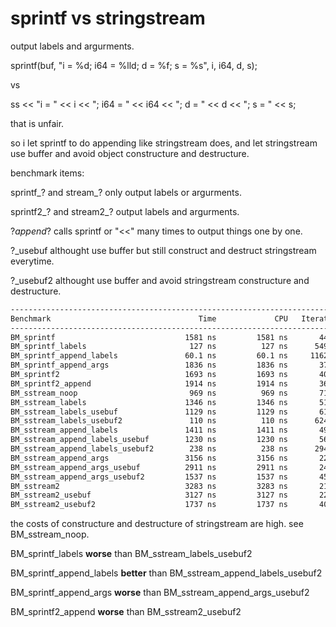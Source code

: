 # sprintf vs stringstream

output labels and argurments. 

sprintf(buf, "i = %d; i64 = %lld; d = %f; s = %s", i, i64, d, s);

vs

ss << "i = " << i
			<< "; i64 = " << i64
			<< "; d = " << d
			<< "; s = " << s;
      
that is unfair.

so i let sprintf to do appending like stringstream does, and let stringstream use buffer and avoid object constructure and destructure.

benchmark items:

sprintf_? and stream_? only output labels or argurments.

sprintf2_? and stream2_? output labels and argurments.

?_append_? calls sprintf or "<<" many times to output things one by one.

?_usebuf althought use buffer but still construct and destruct stringstream everytime.

?_usebuf2 althought use buffer and avoid stringstream constructure and destructure.


```bash
---------------------------------------------------------------------------
Benchmark                                 Time             CPU   Iterations
---------------------------------------------------------------------------
BM_sprintf                             1581 ns         1581 ns       442887
BM_sprintf_labels                       127 ns          127 ns      5492423
BM_sprintf_append_labels               60.1 ns         60.1 ns     11624550
BM_sprintf_append_args                 1836 ns         1836 ns       375866
BM_sprintf2                            1693 ns         1693 ns       409709
BM_sprintf2_append                     1914 ns         1914 ns       365496
BM_sstream_noop                         969 ns          969 ns       718716
BM_sstream_labels                      1346 ns         1346 ns       516102
BM_sstream_labels_usebuf               1129 ns         1129 ns       616867
BM_sstream_labels_usebuf2               110 ns          110 ns      6241238
BM_sstream_append_labels               1411 ns         1411 ns       494950
BM_sstream_append_labels_usebuf        1230 ns         1230 ns       567330
BM_sstream_append_labels_usebuf2        238 ns          238 ns      2942621
BM_sstream_append_args                 3156 ns         3156 ns       221718
BM_sstream_append_args_usebuf          2911 ns         2911 ns       240717
BM_sstream_append_args_usebuf2         1537 ns         1537 ns       453092
BM_sstream2                            3283 ns         3283 ns       213107
BM_sstream2_usebuf                     3127 ns         3127 ns       221646
BM_sstream2_usebuf2                    1737 ns         1737 ns       400074

```

the costs of constructure and destructure of stringstream are high. see BM_sstream_noop.

BM_sprintf_labels **worse** than BM_sstream_labels_usebuf2

BM_sprintf_append_labels **better** than BM_sstream_append_labels_usebuf2

BM_sprintf_append_args **worse** than BM_sstream_append_args_usebuf2

BM_sprintf2_append **worse** than BM_sstream2_usebuf2
